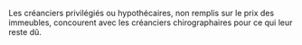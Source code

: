   
 Les créanciers privilégiés ou hypothécaires, non remplis sur le prix des immeubles, concourent avec les créanciers chirographaires pour ce qui leur reste dû.  

  
